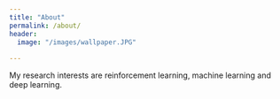 ```yaml
---
title: "About"
permalink: /about/
header:
  image: "/images/wallpaper.JPG"
  
---
```


My research interests are reinforcement learning, machine learning and deep learning.